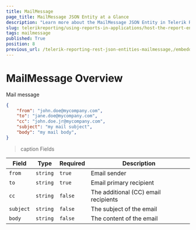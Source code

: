 ```yaml
---
title: MailMessage
page_title: MailMessage JSON Entity at a Glance
description: "Learn more about the MailMessage JSON Entity in Telerik Reporting REST Service and the type and meaning of each field."
slug: telerikreporting/using-reports-in-applications/host-the-report-engine-remotely/telerik-reporting-rest-services/rest-api-reference/json-entities/mailmessage
tags: mailmessage
published: True
position: 8
previous_url: /telerik-reporting-rest-json-entities-mailmessage,/embedding-reports/host-the-report-engine-remotely/telerik-reporting-rest-services/rest-api-reference/json-entities/mailmessage
---
```


<style>
table th:first-of-type {
	width: 10%;
}
table th:nth-of-type(2) {
	width: 10%;
}
table th:nth-of-type(3) {
	width: 10%;
}
table th:nth-of-type(4) {
	width: 70%;
}
</style>

# MailMessage Overview

Mail message

````JSON
{
	"from": "john.doe@mycompany.com",
	"to": "jane.doe@mycompany.com",
	"cc": "john.doe.jr@mycompany.com",
	"subject": "my mail subject",
	"body": "my mail body",
}
````

>caption Fields

| Field | Type | Required | Description |
| ------ | ------ | ------ | ------ |
|`from`|`string`|`true`| Email sender |
|`to`|`string`|`true`| Email primary recipient |
|`cc`|`string`|`false`| The additional (CC) email recipients |
|`subject`|`string`|`false`| The subject of the email |
|`body`|`string`|`false`| The content of the email |
